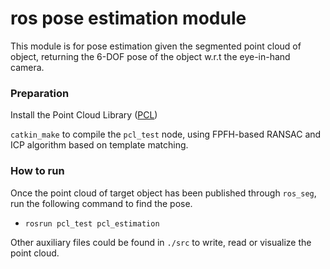 # ros pose estimation module
This module is for pose estimation given the segmented point cloud of object, returning the 6-DOF pose of the object w.r.t the eye-in-hand camera.

### Preparation
Install the Point Cloud Library ([PCL](https://pointclouds.org/))

`catkin_make` to compile the `pcl_test` node, using FPFH-based RANSAC and ICP algorithm based on template matching.

### How to run 
Once the point cloud of target object has been published through `ros_seg`, run the following command to find the pose.
- `rosrun pcl_test pcl_estimation`

Other auxiliary files could be found in `./src` to write, read or visualize the point cloud.
